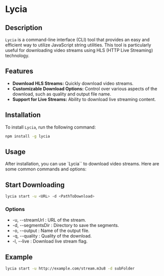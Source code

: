 # Lycia

## Description

`Lycia` is a command-line interface (CLI) tool that provides an easy and efficient way to utilize JavaScript string utilities. This tool is particularly useful for downloading video streams using HLS (HTTP Live Streaming) technology.

## Features

- **Download HLS Streams:** Quickly download video streams.
- **Customizable Download Options:** Control over various aspects of the download, such as quality and output file name.
- **Support for Live Streams:** Ability to download live streaming content.

## Installation

To install `Lycia`, run the following command:

```bash
npm install -g lycia
```

## Usage

After installation, you can use `Lycia`` to download video streams. Here are some common commands and options:

## Start Downloading

```bash
lycia start -u <URL> -d <PathToDownload>
```

### Options

- -u, --streamUrl <streamUrl>: URL of the stream.
- -d, --segmentsDir <segmentsDir>: Directory to save the segments.
- -o, --output <outputFile>: Name of the output file.
- -q, --quality <quality>: Quality of the download.
- -l, --live <live>: Download live stream flag.

## Example

```bash
lycia start -u http://example.com/stream.m3u8 -d subFolder
```
